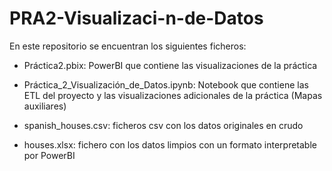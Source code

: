 # PRA2-Visualizaci-n-de-Datos

En este repositorio se encuentran los siguientes ficheros:

- Práctica2.pbix: PowerBI que contiene las visualizaciones de la práctica

- Práctica_2_Visualización_de_Datos.ipynb: Notebook que contiene las ETL del proyecto y las visualizaciones adicionales de la práctica (Mapas auxiliares)

- spanish_houses.csv: ficheros csv con los datos originales en crudo

- houses.xlsx: fichero con los datos limpios con un formato interpretable por PowerBI